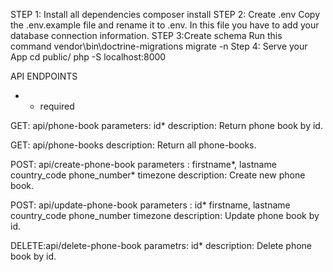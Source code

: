 STEP 1: Install all dependencies
composer install
STEP 2: Create .env
Copy the .env.example file and rename it to .env. In this file you have to add your database connection information.
STEP 3:Create schema
Run this command vendor\bin\doctrine-migrations migrate -n
Step 4: Serve your App
cd public/
php -S localhost:8000

API ENDPOINTS
* - required

GET: api/phone-book 
parameters: id* 
description: Return phone book by id.

GET: api/phone-books 
description: Return all phone-books.

POST: api/create-phone-book
parameters :
firstname*,
lastname
country_code
phone_number*
timezone
description: Create new  phone book.

POST: api/update-phone-book
parameters :
id*
firstname,
lastname
country_code
phone_number
timezone
description: Update  phone book by id.

DELETE:api/delete-phone-book
parametrs:
id*
description: Delete  phone book by id.









